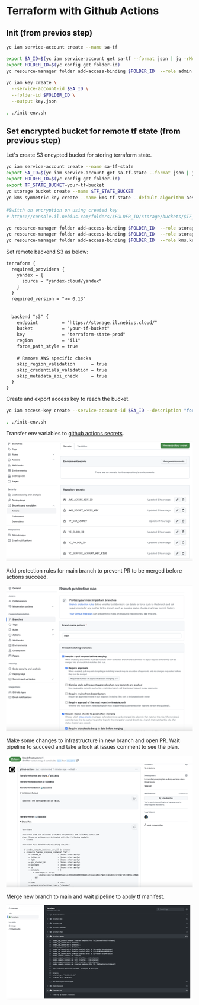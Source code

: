 # Terraform with Github Actions

## Init (from previos step)

```bash
yc iam service-account create --name sa-tf
```

```bash
export SA_ID=$(yc iam service-account get sa-tf --format json | jq -rMc '.id')
export FOLDER_ID=$(yc config get folder-id)
yc resource-manager folder add-access-binding $FOLDER_ID  --role admin --subject serviceAccount:$SA_ID
```

```bash
yc iam key create \
  --service-account-id $SA_ID \
  --folder-id $FOLDER_ID \
  --output key.json
```

```bash
. ./init-env.sh
```

## Set encrypted bucket for remote tf state (from previous step)

Let's create S3 encypted bucket for storing terraform state.

```bash
yc iam service-account create --name sa-tf-state
export SA_ID=$(yc iam service-account get sa-tf-state --format json | jq -rMc '.id')
export FOLDER_ID=$(yc config get folder-id)
export TF_STATE_BUCKET=your-tf-bucket
yc storage bucket create --name $TF_STATE_BUCKET
yc kms symmetric-key create --name kms-tf-state --default-algorithm aes-256

#Switch on encryption on using created key
# https://console.il.nebius.com/folders/$FOLDER_ID/storage/buckets/$TF_STATE_BUCKET?section=encryption
```

```bash
yc resource-manager folder add-access-binding $FOLDER_ID  --role storage.uploader --subject serviceAccount:$SA_ID 
yc resource-manager folder add-access-binding $FOLDER_ID  --role storage.viewer --subject serviceAccount:$SA_ID 
yc resource-manager folder add-access-binding $FOLDER_ID  --role kms.keys.encrypterDecrypter --subject serviceAccount:$SA_ID 
```

Set remote backend S3 as below:

```hcl
terraform {
  required_providers {
    yandex = {
      source = "yandex-cloud/yandex"
    }
  }
  required_version = ">= 0.13"


  backend "s3" {
    endpoint         = "https://storage.il.nebius.cloud/"
    bucket           = "your-tf-bucket"
    key              = "terraform-state-prod"
    region           = "il1"
    force_path_style = true

    # Remove AWS specific checks
    skip_region_validation      = true
    skip_credentials_validation = true
    skip_metadata_api_check     = true
  }
}
```

Create and export access key to reach the bucket.

```bash
yc iam access-key create --service-account-id $SA_ID --description "for storing the tf state" --format json | jq -rMc '. | "export AWS_ACCESS_KEY_ID=\(.access_key.key_id); export AWS_SECRET_ACCESS_KEY=\(.secret)" ' >> init-env.sh 
```

```bash
. ./init-env.sh
```

Transfer env variables to [github actions secrets](https://github.com/abrekhov/terraform-101/settings/secrets/actions).

![GH_ACTIONS_SECRETS](./github_actions_secrets.png)

Add protection rules for main branch to prevent PR to be merged before actions succeed.

![GH_ACTIONS_PROTECTION](./github_actions_protection.png)

Make some changes to infrastructure in new branch and open PR. Wait pipeline to succeed and take a look at issues comment to see the plan.

![GH_ACTIONS_PR](./github_actions_pr.png)

Merge new branch to main and wait pipeline to apply tf manifest.

![GH_ACTIONS_APPLY](./github_actions_apply.png)
